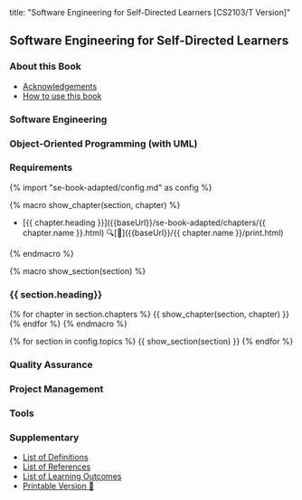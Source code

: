 <frontmatter>
title: "Software Engineering for Self-Directed Learners [CS2103/T Version]"
</frontmatter>

<link rel="stylesheet" href="{{baseUrl}}/book/css/textbook.css">

<div class="website-content" id="all">

<include src="../common/header.md" />

## Software Engineering for Self-Directed Learners

### About this Book

* [Acknowledgements](about/acknowledgements.html)
* [How to use this book](about/usage.html)

### Software Engineering

<include src="../book/softwareEngineering/topicToc.md" />

### Object-Oriented Programming (with UML)

<include src="../book/oopDesign/topicToc.md" />

<include src="../book/oopImplementation/topicToc.md" />

### Requirements

<include src="../book/requirements/topicToc.md" />

<include src="../book/gatheringRequirements/topicToc.md" />

<include src="../book/specifyingRequirements/topicToc.md" />


{% import "se-book-adapted/config.md" as config %}


{% macro show_chapter(section, chapter) %}

* [{{ chapter.heading }}]({{baseUrl}}/se-book-adapted/chapters/{{ chapter.name }}.html)
  <trigger for="pop:{{ chapter.name }}-preview">:mag:</trigger>[:scroll:]({{baseUrl}}/{{ chapter.name }}/print.html)

<popover id="pop:{{ chapter.name }}-preview" title="{{ chapter.heading}} :mag:" placement="right">
  <div slot="content">
    <include src="../book/{{chapter.name}}/preview.md" />
  </div>
</popover>

{% endmacro %}


{% macro show_section(section) %}
### {{ section.heading}}
{% for chapter in section.chapters %}
  {{ show_chapter(section, chapter) }}
{% endfor %}
{% endmacro %}


{% for section in config.topics %}
  {{ show_section(section) }}
{% endfor %}


### Quality Assurance

<include src="../book/qualityAssurance/topicToc.md" />

<include src="../book/testing/topicToc.md" />

<include src="../book/testCaseDesign/topicToc.md" />

### Project Management

<include src="../book/revisionControl/topicToc.md" />

<include src="../book/projectPlanning/topicToc.md" />

<include src="../book/teamwork/topicToc.md" />

<include src="../book/processModels/topicToc.md" />

### Tools

<include src="../book/uml/topicToc.md" />

<include src="../book/intellij/topicToc.md" />

<include src="../book/gitAndGithub/topicToc.md" />

<include src="../book/javaTools/topicToc.md" />

<include src="../book/junit/topicToc.md" />

### Supplementary

<include src="../book/principles/topicToc.md" />

<!-- TODO: add review -->

* [List of Definitions](common/definitions.html)
* [List of References](common/references.html)
* [List of Learning Outcomes](common/outcomes.html)
* [Printable Version :scroll:](common/print.html)

</div>
